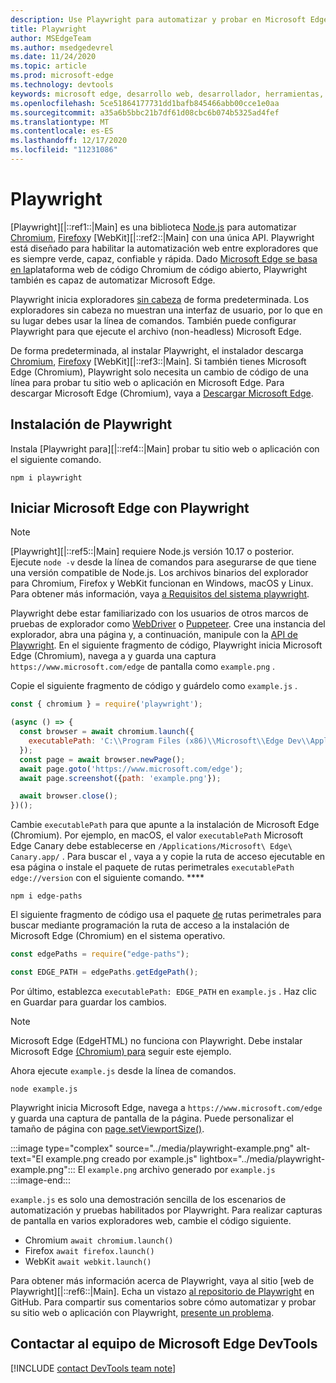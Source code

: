 ```yaml
---
description: Use Playwright para automatizar y probar en Microsoft Edge
title: Playwright
author: MSEdgeTeam
ms.author: msedgedevrel
ms.date: 11/24/2020
ms.topic: article
ms.prod: microsoft-edge
ms.technology: devtools
keywords: microsoft edge, desarrollo web, desarrollador, herramientas, automatización, prueba, playwright, node, javascript, npm
ms.openlocfilehash: 5ce51864177731dd1bafb845466abb00cce1e0aa
ms.sourcegitcommit: a35a6b5bbc21b7df61d08cbc6b074b5325ad4fef
ms.translationtype: MT
ms.contentlocale: es-ES
ms.lasthandoff: 12/17/2020
ms.locfileid: "11231086"
---
```

# Playwright  

[Playwright][|::ref1::|Main] es una biblioteca [Node.js][NodejsMain] para automatizar [Chromium,][ChromiumHome] [Firefox][FirefoxMain]y [WebKit][|::ref2::|Main] con una única API.  Playwright está diseñado para habilitar la automatización web entre exploradores que es siempre verde, capaz, confiable y rápida.  Dado [Microsoft Edge se basa en la][MicrosoftBlogsWindowsExperience20181206]plataforma web de código Chromium de código abierto, Playwright también es capaz de automatizar Microsoft Edge.  

Playwright inicia exploradores [sin cabeza][WikiHeadlessBrowser] de forma predeterminada.  Los exploradores sin cabeza no muestran una interfaz de usuario, por lo que en su lugar debes usar la línea de comandos.  También puede configurar Playwright para que ejecute el archivo \(non-headless\) Microsoft Edge.  

De forma predeterminada, al instalar Playwright, el instalador descarga [Chromium][ChromiumHome], [Firefox][FirefoxMain]y [WebKit][|::ref3::|Main].  Si también tienes Microsoft Edge \(Chromium\), Playwright solo necesita un cambio de código de una línea para probar tu sitio web o aplicación en Microsoft Edge.  Para descargar Microsoft Edge \(Chromium\), vaya a [Descargar Microsoft Edge][MicrosoftEdgeDownload].  

## Instalación de Playwright  

Instala [Playwright para][|::ref4::|Main] probar tu sitio web o aplicación con el siguiente comando.  

```shell
npm i playwright
```  

## Iniciar Microsoft Edge con Playwright  

> [!NOTE]
> [Playwright][|::ref5::|Main] requiere Node.js versión 10.17 o posterior. Ejecute `node -v` desde la línea de comandos para asegurarse de que tiene una versión compatible de Node.js.  Los archivos binarios del explorador para Chromium, Firefox y WebKit funcionan en Windows, macOS y Linux. Para obtener más información, vaya [a Requisitos del sistema playwright][PlaywrightSystemRequirements].  

Playwright debe estar familiarizado con los usuarios de otros marcos de pruebas de explorador como [WebDriver][WebDriverChromiumMain] o [Puppeteer][PuppeteerMain].  Cree una instancia del explorador, abra una página y, a continuación, manipule con la [API de Playwright][PlaywrightAPIReference].  En el siguiente fragmento de código, Playwright inicia Microsoft Edge \(Chromium\), navega a y guarda una captura `https://www.microsoft.com/edge` de pantalla como `example.png` .  

Copie el siguiente fragmento de código y guárdelo como `example.js` .  

```javascript
const { chromium } = require('playwright');

(async () => {
  const browser = await chromium.launch({
    executablePath: 'C:\\Program Files (x86)\\Microsoft\\Edge Dev\\Application\\msedge.exe'
  });
  const page = await browser.newPage();
  await page.goto('https://www.microsoft.com/edge');
  await page.screenshot({path: 'example.png'});

  await browser.close();
})();
```  

Cambie `executablePath` para que apunte a la instalación de Microsoft Edge \(Chromium\).  Por ejemplo, en macOS, el valor `executablePath` Microsoft Edge Canary debe establecerse en `/Applications/Microsoft\ Edge\ Canary.app/` .  Para buscar el , vaya a y copie la ruta de acceso ejecutable en esa página o instale el paquete de rutas perimetrales `executablePath` `edge://version` con el siguiente comando. **** [][npmEdgePaths]  

```shell
npm i edge-paths
```  

El siguiente fragmento de código usa el paquete [de][npmEdgePaths] rutas perimetrales para buscar mediante programación la ruta de acceso a la instalación de Microsoft Edge \(Chromium\) en el sistema operativo.  

```javascript
const edgePaths = require("edge-paths");

const EDGE_PATH = edgePaths.getEdgePath();
```  

Por último, establezca `executablePath: EDGE_PATH` en `example.js` .  Haz clic en Guardar para guardar los cambios.  

> [!NOTE]
> Microsoft Edge \(EdgeHTML\) no funciona con Playwright.  Debe instalar Microsoft Edge [\(Chromium\) para][MicrosoftEdgeDownload] seguir este ejemplo.  

Ahora ejecute `example.js` desde la línea de comandos.  

```shell
node example.js
```  

Playwright inicia Microsoft Edge, navega a `https://www.microsoft.com/edge` y guarda una captura de pantalla de la página.  Puede personalizar el tamaño de página con [page.setViewportSize()][PlaywrightAPIPageSetViewport].  

:::image type="complex" source="../media/playwright-example.png" alt-text="El example.png creado por example.js" lightbox="../media/playwright-example.png":::
    El `example.png` archivo generado por `example.js`  
:::image-end:::  

`example.js` es solo una demostración sencilla de los escenarios de automatización y pruebas habilitados por Playwright.  Para realizar capturas de pantalla en varios exploradores web, cambie el código siguiente.  

*   Chromium  `await chromium.launch()`  
*   Firefox  `await firefox.launch()`  
*   WebKit  `await webkit.launch()`  

Para obtener más información acerca de Playwright, vaya al sitio [web de Playwright][|::ref6::|Main].  Echa un vistazo [al repositorio de Playwright][PlaywrightRepo] en GitHub.  Para compartir sus comentarios sobre cómo automatizar y probar su sitio web o aplicación con Playwright, [presente un problema][PlaywrightRepoNewIssue].  

## Contactar al equipo de Microsoft Edge DevTools  

[!INCLUDE [contact DevTools team note](../devtools-guide-chromium/includes/contact-devtools-team-note.md)]  

<!-- links -->  

[WebdriverChromiumMain]: ../webdriver-chromium/index.md "WebDriver (Chromium) | Microsoft Docs"  
[PuppeteerMain]: ../puppeteer/index.md "Titiritero | Microsoft Docs"  

[MicrosoftBlogsWindowsExperience20181206]: https://blogs.windows.com/windowsexperience/2018/12/06/microsoft-edge-making-the-web-better-through-more-open-source-collaboration "Microsoft Edge: mejorar la web a través de más colaboración de código | Blog de experiencia de Microsoft"  

[MicrosoftEdgeDownload]: https://microsoft.com/edge "Descargar Microsoft Edge"  

[ChromiumHome]: https://www.chromium.org/Home "Chromium | The Chromium Projects"  

[FirefoxMain]: https://www.mozilla.org/firefox "Mozilla Firefox"  

[NodejsMain]: https://nodejs.org "Node.js"  

[npmEdgePaths]: https://www.npmjs.com/package/edge-paths "rutas de acceso | npm"  

[PlaywrightMain]: https://playwright.dev "Playwright"  
[PlaywrightAPIReference]: https://playwright.dev#?path=docs/api.md "Referencia de LA API de Playwright"  
[PlaywrightAPIPageSetViewport]: https://playwright.dev#?path=docs%2Fapi.md&q=pagesetviewportsizeviewportsize "page.setViewportSize(viewportSize) | Referencia de LA API de Playwright"    
[PlaywrightSystemRequirements]: https://playwright.dev#?path=docs/intro.md&q=system-requirements "Requisitos del sistema playwright"  

[PlaywrightRepo]: https://github.com/microsoft/playwright "Playwright | GitHub"  
[PlaywrightRepoNewIssue]: https://github.com/microsoft/playwright/issues/new/choose "Nuevo problema en playwright repo | GitHub"  

[WebKitMain]: https://webkit.org "WebKit"  

[WikiHeadlessBrowser]: https://en.wikipedia.org/wiki/Headless_browser "Explorador sin cabeza | Wikipedia"  
